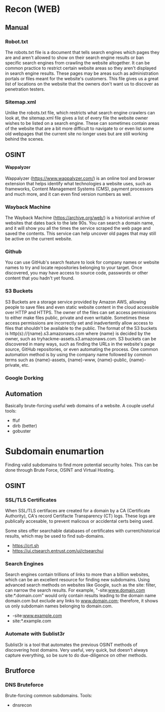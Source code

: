 # Recon (WEB)

## Manual

### Robot.txt

The robots.txt file is a document that tells search engines which pages they are and aren't allowed to show on their search engine results or ban specific search engines from crawling the website altogether. It can be common practice to restrict certain website areas so they aren't displayed in search engine results. These pages may be areas such as administration portals or files meant for the website's customers. This file gives us a great list of locations on the website that the owners don't want us to discover as penetration testers.

### Sitemap.xml

Unlike the robots.txt file, which restricts what search engine crawlers can look at, the sitemap.xml file gives a list of every file the website owner wishes to be listed on a search engine. These can sometimes contain areas of the website that are a bit more difficult to navigate to or even list some old webpages that the current site no longer uses but are still working behind the scenes.

## OSINT

#### Wappalyzer

Wappalyzer (https://www.wappalyzer.com/) is an online tool and browser extension that helps identify what technologies a website uses, such as frameworks, Content Management Systems (CMS), payment processors and much more, and it can even find version numbers as well.

### Wayback Machine

The Wayback Machine (https://archive.org/web/) is a historical archive of websites that dates back to the late 90s. You can search a domain name, and it will show you all the times the service scraped the web page and saved the contents. This service can help uncover old pages that may still be active on the current website.

### Github

You can use GitHub's search feature to look for company names or website names to try and locate repositories belonging to your target. Once discovered, you may have access to source code, passwords or other content that you hadn't yet found.

### S3 Buckets

S3 Buckets are a storage service provided by Amazon AWS, allowing people to save files and even static website content in the cloud accessible over HTTP and HTTPS. The owner of the files can set access permissions to either make files public, private and even writable. Sometimes these access permissions are incorrectly set and inadvertently allow access to files that shouldn't be available to the public. The format of the S3 buckets is http(s)://{name}.s3.amazonaws.com where {name} is decided by the owner, such as tryhackme-assets.s3.amazonaws.com. S3 buckets can be discovered in many ways, such as finding the URLs in the website's page source, GitHub repositories, or even automating the process. One common automation method is by using the company name followed by common terms such as {name}-assets, {name}-www, {name}-public, {name}-private, etc.

### Google Dorking

## Automation

Basically brute-forcing useful web domains of a website. A couple useful tools:

- ffuf
- dirb (better)
- gobuster


# Subdomain enumartion

Finding valid subdomains to find more potential security holes.
This can be done through Brute Force, OSINT and Virtual Hosting.

## OSINT

### SSL/TLS Certificates

When SSL/TLS certifaces are created for a domain by a CA (Certificate Authority), CA's record Certifacte Transparency (CT) logs. These logs are publically accesable, to prevent malicous or accidental certs being used.

Some sites offer searchable databases of certificates with current/historical results, which may be used to find sub-domains.

- https://crt.sh
- https://ui.ctsearch.entrust.com/ui/ctsearchui



### Search Engines

Search engines contain trillions of links to more than a billion websites, which can be an excellent resource for finding new subdomains. Using advanced search methods on websites like Google, such as the site: filter, can narrow the search results. For example, "-site:www.domain.com site:*.domain.com" would only contain results leading to the domain name domain.com but exclude any links to www.domain.com; therefore, it shows us only subdomain names belonging to domain.com.

- -site:www.example.com
- site:*.example.com

### Automate with Sublist3r

Sublist3r is a tool that automates the previous OSINT methods of discovering host domains. Very useful, very quick, but doesn't always capture everything, so be sure to do due-diligence on other methods.

## Brutforce

### DNS Bruteforce

Brute-forcing common subdomains.
Tools:
- dnsrecon